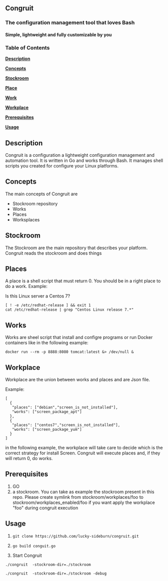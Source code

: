 ## Congruit

### The configuration management tool that loves Bash
#### Simple, lightweight and fully customizable by you

### Table of Contents

**[Description](##Description)**

**[Concepts](#Concepts)**

**[Stockroom](#Stockroom)**

**[Place](#Place)**

**[Work](#Work)**

**[Workplace](#Workplace)**

**[Prerequisites](#Prerequisites)**

**[Usage](#Usage)**

## Description
Congruit is a configuration a lightweight configuration management and automation tool. It is written in Go and works through Bash. It manages shell scripts you created for configure your Linux platforms.

## Concepts
The main concepts of Congruit are

* Stockroom repository
* Works
* Places
* Worksplaces

## Stockroom
The Stockroom are the main repository that describes your platform. Congruit reads the stockroom and does things

## Places
A place is a shell script that must return 0. You should be in a right place to do a work.
Example:

Is this Linux server a Centos 7?

```
[ ! -e /etc/redhat-release ] && exit 1
cat /etc/redhat-release | grep "Centos Linux release 7.*"
```

## Works
Works are sheel script that install and configre programs or run Docker containers like in the following example:

```
docker run --rm -p 8888:8080 tomcat:latest &> /dev/null &
```

## Workplace
Workplace are the union between works and places and are Json file.

Example:

```
[
  {
   "places": ["debian","screen_is_not_installed"],
   "works": ["screen_package_apt"]
  },
  {
   "places": ["centos7","screen_is_not_installed"],
   "works": ["screen_package_yum"]
  }
]
```
in the following example, the workplace will take care to decide which is the correct strategy for install Screen.
Congruit will execute places and, if they will return 0, do works.

## Prerequisites
1. GO
2. a stockroom. You can take as example the stockroom present in this repo. Please create symlink from stockroom/workplaces/foo to stockroom/workplaces_enabled/foo if you want apply the workplace "foo" during congruit execution

## Usage
1. `git clone https://github.com/lucky-sideburn/congruit.git`
2. `go build conguit.go`

3. Start Congruit

`./congruit  -stockroom-dir=./stockroom`

`./congruit  -stockroom-dir=./stockroom -debug`

